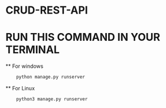 # CRUD-REST-API

# RUN THIS COMMAND IN YOUR TERMINAL
** For windows
``` bash
    python manage.py runserver
``` 

** For Linux
``` bash
    python3 manage.py runserver
```

